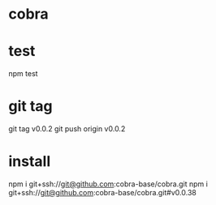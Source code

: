 # cobra

# test
npm test

# git tag
git tag v0.0.2
git push origin v0.0.2

# install
npm i git+ssh://git@github.com:cobra-base/cobra.git
npm i git+ssh://git@github.com:cobra-base/cobra.git#v0.0.38